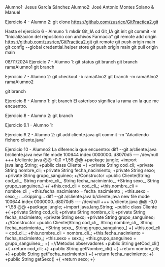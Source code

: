 Alumno1: Jesus García Sánchez
Alumno2: José Antonio Montes Solano & Manuel 

Ejercicio 4 - Alumno 2:
git clone https://github.com/zusrico/GitPractica2.git

Hasta el ejercicio 6 - Almuno 1:
mkdir Git_IA
cd Git_IA
git init
git commit -m "Inicialización del repositorio con archivos Farmacia"
git remote add origin https://github.com/zusrico/GitPractica2.git
git remote
git push origin main
git config --global credential.helper store
git push origin main
git pull origin main

08/11/2024
Ejercicio 7 - Alumno 1:
git status
git branch
git branch ramaAlumno1
git branch

Ejercicio 7 - Alumno 2:
git checkout -b ramaAlno2
git branch -m ramaAlno2 ramaAlumno2



git branch

Ejercicio 8 - Alumno 1:
git branch
El asterisco significa la rama en la que me encuentro.

Ejercicio 8 - Alumno 2:
git branch

Ejercicio 9.1 - Alumno 1:

Ejercicio 9.2 - Alumno 2:
git add cliente.java
git commit -m "Añadiendo fichero cliente.java"


Ejercicio 10 - Alumno2
La diferencia que encuentro: 
diff --git a/cliente.java b/cliente.java
new file mode 100644
index 0000000..d8070d5
--- /dev/null
+++ b/cliente.java
@@ -0,0 +1,58 @@
+package jungle;
+import java.lang.String;
+public class Cliente
+{
+private String cod_cli;
+private String nombre_cli;
+private String fecha_nacimiento;
+private String sexo;
+private String grupo_sanguineo;
+//Constructor
+public Cliente(String cod_cli_, String nombre_cli_, String fecha_nacimiento_,
+String sexo_, String grupo_sanguineo_)
+{
+this.cod_cli = cod_cli_;
+this.nombre_cli = nombre_cli_;
+this.fecha_nacimiento = fecha_nacimiento_;
+this.sexo = sexo_;
:...skipping...
diff --git a/cliente.java b/cliente.java
new file mode 100644
index 0000000..d8070d5
--- /dev/null
+++ b/cliente.java
@@ -0,0 +1,58 @@
+package jungle;
+import java.lang.String;
+public class Cliente
+{
+private String cod_cli;
+private String nombre_cli;
+private String fecha_nacimiento;
+private String sexo;
+private String grupo_sanguineo;
+//Constructor
+public Cliente(String cod_cli_, String nombre_cli_, String fecha_nacimiento_,
+String sexo_, String grupo_sanguineo_)
+{
+this.cod_cli = cod_cli_;
+this.nombre_cli = nombre_cli_;
+this.fecha_nacimiento = fecha_nacimiento_;
+this.sexo = sexo_;
+this.grupo_sanguineo = grupo_sanguineo_;
+}
+//Metodos observadores
+public String getCod_cli()
+{
+return cod_cli;
+}
+public String getNombre_cli()
+{
+return nombre_cli;
+}
+public String getFecha_nacimiento()
+{
+return fecha_nacimiento;
+}
+public String getSexo()
+{
+return sexo;
+}
